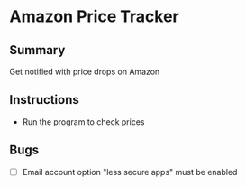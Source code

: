 # Amazon Price Tracker

## Summary
Get notified with price drops on Amazon

## Instructions
- Run the program to check prices

## Bugs
- [ ] Email account option "less secure apps" must be enabled

